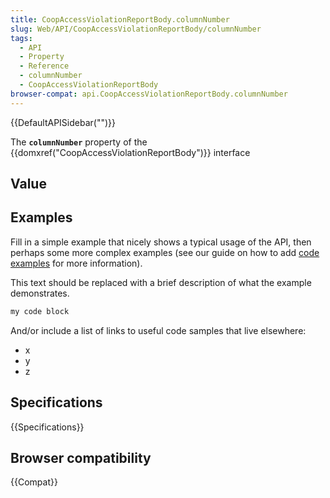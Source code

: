 ```yaml
---
title: CoopAccessViolationReportBody.columnNumber
slug: Web/API/CoopAccessViolationReportBody/columnNumber
tags:
  - API
  - Property
  - Reference
  - columnNumber
  - CoopAccessViolationReportBody
browser-compat: api.CoopAccessViolationReportBody.columnNumber
---
```

{{DefaultAPISidebar("")}}

The **`columnNumber`** property of the {{domxref("CoopAccessViolationReportBody")}} interface 

## Value



## Examples

Fill in a simple example that nicely shows a typical usage of the API, then perhaps some more complex examples (see our guide on how to add [code examples](/en-US/docs/MDN/Contribute/Structures/Code_examples) for more information).

This text should be replaced with a brief description of what the example demonstrates.

```js
my code block
```

And/or include a list of links to useful code samples that live elsewhere:

*   x
*   y
*   z

## Specifications

{{Specifications}}

## Browser compatibility

{{Compat}}


